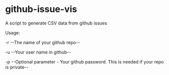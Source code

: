 github-issue-vis
================

A script to generate CSV data from github issues

Usage:

-r --The name of your github repo--

-u --Your user name in github--

-p --Optional parameter - Your github password. This is needed if your repo is private--